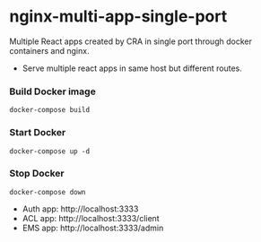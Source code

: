 # nginx-multi-app-single-port

Multiple React apps created by CRA in single port through docker containers and nginx.
- Serve multiple react apps in same host but different routes.

### Build Docker image
```
docker-compose build
```

### Start Docker

```
docker-compose up -d
```

### Stop Docker
```
docker-compose down
```

- Auth app: http://localhost:3333
- ACL app: http://localhost:3333/client
- EMS app: http://localhost:3333/admin

